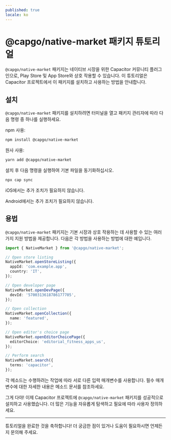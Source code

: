 ```yaml
---
published: true
locale: ko
---
```


# @capgo/native-market 패키지 튜토리얼

`@capgo/native-market` 패키지는 네이티브 시장을 위한 Capacitor 커뮤니티 플러그인으로, Play Store 및 App Store와 상호 작용할 수 있습니다. 이 튜토리얼은 Capacitor 프로젝트에서 이 패키지를 설치하고 사용하는 방법을 안내합니다.

## 설치

`@capgo/native-market` 패키지를 설치하려면 터미널을 열고 패키지 관리자에 따라 다음 명령 중 하나를 실행하세요.

npm 사용:

```bash
npm install @capgo/native-market
```

원사 사용:

```bash
yarn add @capgo/native-market
```

설치 후 다음 명령을 실행하여 기본 파일을 동기화하십시오.

```bash
npx cap sync
```

iOS에서는 추가 조치가 필요하지 않습니다.

Android에서는 추가 조치가 필요하지 않습니다.

## 용법

`@capgo/native-market` 패키지는 기본 시장과 상호 작용하는 데 사용할 수 있는 여러 가지 지원 방법을 제공합니다. 다음은 각 방법을 사용하는 방법에 대한 예입니다.

```typescript
import { NativeMarket } from '@capgo/native-market';

// Open store listing
NativeMarket.openStoreListing({
  appId: 'com.example.app',
  country: 'IT',
});

// Open developer page
NativeMarket.openDevPage({
  devId: '5700313618786177705',
});

// Open collection
NativeMarket.openCollection({
  name: 'featured',
});

// Open editor's choice page
NativeMarket.openEditorChoicePage({
  editorChoice: 'editorial_fitness_apps_us',
});

// Perform search
NativeMarket.search({
  terms: 'capacitor',
});
```

각 메소드는 수행하려는 작업에 따라 서로 다른 입력 매개변수를 사용합니다. 필수 매개변수에 대한 자세한 내용은 메소드 문서를 참조하세요.

그게 다야! 이제 Capacitor 프로젝트에 `@capgo/native-market` 패키지를 성공적으로 설치하고 사용했습니다. 더 많은 기능을 자유롭게 탐색하고 필요에 따라 사용자 정의하세요.

***

튜토리얼을 완료한 것을 축하합니다! 더 궁금한 점이 있거나 도움이 필요하시면 언제든지 문의해 주세요.